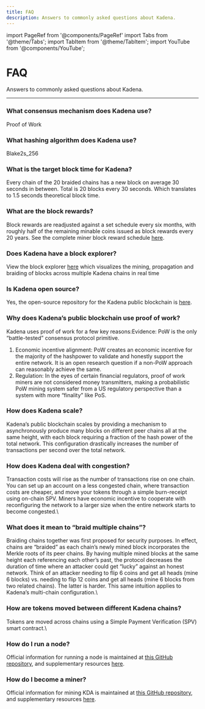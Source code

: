```yaml
---
title: FAQ
description: Answers to commonly asked questions about Kadena.
---
```


import PageRef from '@components/PageRef'
import Tabs from '@theme/Tabs';
import TabItem from '@theme/TabItem';
import YouTube from '@components/YouTube';

# FAQ

Answers to commonly asked questions about Kadena.

---

### **What consensus mechanism does Kadena use?**

Proof of Work

### **What hashing algorithm does Kadena use?**

Blake2s_256

### **What is the target block time for Kadena?**

Every chain of the 20 braided chains has a new block on average 30 seconds in between. Total is 20 blocks every 30 seconds. Which translates to 1.5 seconds theoretical block time.

### **What are the block rewards?**

Block rewards are readjusted against a set schedule every six months, with roughly half of the remaining minable coins issued as block rewards every 20 years. See the complete miner block reward schedule [here](https://github.com/kadena-io/chainweb-node/blob/master/rewards/miner_rewards.csv).

### **Does Kadena have a block explorer?**

View the block explorer [here](https://explorer.chainweb.com/mainnet) which visualizes the mining, propagation and braiding of blocks across multiple Kadena chains in real time

### **Is Kadena open source?**

Yes, the open-source repository for the Kadena public blockchain is [here](https://github.com/kadena-io/chainweb-node).

### **Why does Kadena’s public blockchain use proof of work?**

Kadena uses proof of work for a few key reasons:Evidence: PoW is the only “battle-tested” consensus protocol primitive.

1. Economic incentive alignment: PoW creates an economic incentive for the majority of the hashpower to validate and honestly support the entire network. It is an open research question if a non-PoW approach can reasonably achieve the same.
2. Regulation: In the eyes of certain financial regulators, proof of work miners are not considered money transmitters, making a probabilistic PoW mining system safer from a US regulatory perspective than a system with more “finality” like PoS.

### **How does Kadena scale?**

Kadena’s public blockchain scales by providing a mechanism to asynchronously produce many blocks on different peer chains all at the same height, with each block requiring a fraction of the hash power of the total network. This configuration drastically increases the number of transactions per second over the total network.

### **How does Kadena deal with congestion?**

Transaction costs will rise as the number of transactions rise on one chain. You can set up an account on a less congested chain, where transaction costs are cheaper, and move your tokens through a simple burn-receipt using on-chain SPV. Miners have economic incentive to cooperate with reconfiguring the network to a larger size when the entire network starts to become congested.\

### **What does it mean to “braid multiple chains”?**

Braiding chains together was first proposed for security purposes. In effect, chains are “braided” as each chain’s newly mined block incorporates the Merkle roots of its peer chains. By having multiple mined blocks at the same height each referencing each other’s past, the protocol decreases the duration of time where an attacker could get “lucky” against an honest network. Think of an attacker needing to flip 6 coins and get all heads (mine 6 blocks) vs. needing to flip 12 coins and get all heads (mine 6 blocks from two related chains). The latter is harder. This same intuition applies to Kadena’s multi-chain configuration.\

### **How are tokens moved between different Kadena chains?**

Tokens are moved across chains using a Simple Payment Verification (SPV) smart contract.\

### **How do I run a node?**

Official information for running a node is maintained at [this GitHub repository](https://github.com/kadena-io/chainweb-node), and supplementary resources [here](../contribute/node/overview).

### **How do I become a miner?**

Official information for mining KDA is maintained at [this GitHub repository](https://github.com/kadena-io/chainweb-miner), and supplementary resources [here](../contribute/node/overview).
